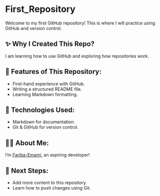 # First_Repository
Welcome to my first GitHub repository! This is where I will practice using GitHub and version control.

## ✨ Why I Created This Repo?
I am learning how to use GitHub and exploring how repositories work.

## 📌 Features of This Repository:
- First-hand experience with GitHub.
- Writing a structured README file.
- Learning Markdown formatting.

## 🔧 Technologies Used:
- Markdown for documentation.
- Git & GitHub for version control.

## 👨‍💻 About Me:
I’m [Fariba-Emami](https://github.com/Fariba-Emami), an aspiring developer!

## 🎯 Next Steps:
- Add more content to this repository.
- Learn how to push changes using Git.

